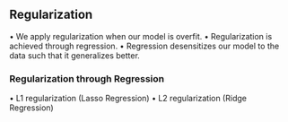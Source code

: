 ## Regularization• We apply regularization when our model is overfit.• Regularization is achieved through regression.• Regression desensitizes our model to the data such that it generalizes better.

### Regularization through Regression• L1 regularization (Lasso Regression)• L2 regularization (Ridge Regression)